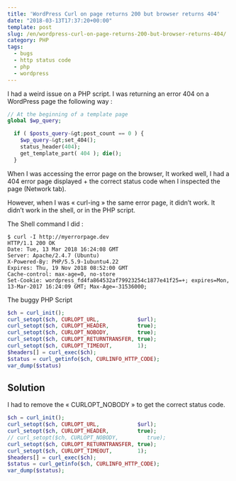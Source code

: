 ```yaml
---
title: 'WordPress Curl on page returns 200 but browser returns 404'
date: "2018-03-13T17:37:20+00:00"
template: post
slug: /en/wordpress-curl-on-page-returns-200-but-browser-returns-404/
category: PHP
tags:
  - bugs
  - http status code
  - php
  - wordpress
---
```

I had a weird issue on a PHP script. I was returning an error 404 on a WordPress page the following way :

```php
// At the beginning of a template page
global $wp_query;

  if ( $posts_query-&gt;post_count == 0 ) {
    $wp_query-&gt;set_404();
    status_header(404);
    get_template_part( 404 ); die();
  }
```

When I was accessing the error page on the browser, It worked well, I had a 404 error page displayed + the correct status code when I inspected the page (Network tab).

However, when I was « curl-ing » the same error page, it didn&rsquo;t work. It didn&rsquo;t work in the shell, or in the PHP script.

The Shell command I did :

```shell
$ curl -I http://myerrorpage.dev 
HTTP/1.1 200 OK
Date: Tue, 13 Mar 2018 16:24:08 GMT
Server: Apache/2.4.7 (Ubuntu)
X-Powered-By: PHP/5.5.9-1ubuntu4.22
Expires: Thu, 19 Nov 2018 08:52:00 GMT
Cache-control: max-age=0, no-store
Set-Cookie: wordpress_fd4fa864532af79923254c1877e41f25=+; expires=Mon, 13-Mar-2017 16:24:09 GMT; Max-Age=-31536000;
```

The buggy PHP Script

```php
$ch = curl_init();
curl_setopt($ch, CURLOPT_URL,            $url);
curl_setopt($ch, CURLOPT_HEADER,         true);
curl_setopt($ch, CURLOPT_NOBODY,         true);
curl_setopt($ch, CURLOPT_RETURNTRANSFER, true);
curl_setopt($ch, CURLOPT_TIMEOUT,        1);
$headers[] = curl_exec($ch);
$status = curl_getinfo($ch, CURLINFO_HTTP_CODE);
var_dump($status)
```

## Solution

I had to remove the « CURLOPT_NOBODY » to get the correct status code.

```php
$ch = curl_init();
curl_setopt($ch, CURLOPT_URL,            $url);
curl_setopt($ch, CURLOPT_HEADER,         true);
// curl_setopt($ch, CURLOPT_NOBODY,         true);
curl_setopt($ch, CURLOPT_RETURNTRANSFER, true);
curl_setopt($ch, CURLOPT_TIMEOUT,        1);
$headers[] = curl_exec($ch);
$status = curl_getinfo($ch, CURLINFO_HTTP_CODE);
var_dump($status);
``` 